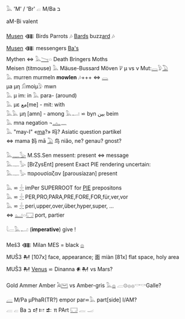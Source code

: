 𓅓 'M' / 'Br' 𓐞 M/Ba ב  

aM-Bi valent  

[Musen](Musen) 𒈪 Birds Parrots 🎶 [Bards](Ba) buzz[ard](hor) 🎶  
[Musen](Musen) 𒈪 messengers [Ba's](Ba)  
Mythen ⇔ 𓅓[𓏱](𓏱)𓏏 Death Bringers Moths  
Meisen (titmouse) 𓅓 Mäuse-Bussard Möven 𐀖 µ vs ν Mut:[𓂋](𓂋)𓅱[𓅐](𓅐)  
𓅓 murren murmeln **mowlen** 🎶+++ ⇔ [𓂋](𓂋)  
μa μη 𓀁moiμ𓅱 mwn  
𓅓 μ im: in   𓅓 para- (around)  
𓅓 με مع[me] - mit: with  
𓅓𓅓 μη [amn] - among 𓅓𓂝 ⋍ byn بين beim  
𓅓 mna negation ¬[𓂜](𓂜)𓈖  
𓅓 "may-I" «[ma](ma)?» 吗? Asiatic question partikel  
⇔ mama 妈 mā [𓅐](𓅐) 鸟 niǎo, ne? genau? gnost?  

𓅓[𓊃](𓊃)[𓅭](𓅭) M.SS.Sen   messent: present ⇔ message  
𓅓𓊃𓅭 [BrZysEnt] present Exact PIE rendering uncertain:  
𓅓𓊃𓅭 παρουσίαζαν [parousíazan] present  

𓅓 ⋍ [𓏶](𓏶) imPer SUPERROOT for [PIE](PIE) prepositons  
𓅓 ⋍ [𓏶](𓏶) PER,PRO,PARA,PRE,FORE,FOR,für,ver,vor  
𓅓 ⋍ [𓏶](𓏶) peri,upper,over,über,hyper,super, ...  
⇔ [𓂠](𓂠)𓏏[𓉐](𓉐) port, partier  

𓇋𓐝𓅓𓂝 (**imperative**) give !  

Meš3 𒈪 Milan MES = black [𓐍](𓐍)  
MUŠ3 𒈹 [107x] face, appearance; 面 miàn [81x] flat space, holy area  
MUŠ3 𒈹 [Venus](Venus) ⋍ Dinanna 𒀭𒈹  vs Mars?  

Gold Ammer Amber 𓅉[𓋞](𓋞) vs Amber-gris 𓅓[𓐍](𓐍) 𓐝𓊗𓐍𓐍𓎡𓎡Galle?  

[𓐝](𓐝) M/Pa µPhaR(TR?) empor par⋍𓅓 part[side] I/AM?  
𓐝 𓐞 Ba ב 𒁀 𐎲 𒉺 π PArt [𓉐](𓉐) 𓐛 𓐜  